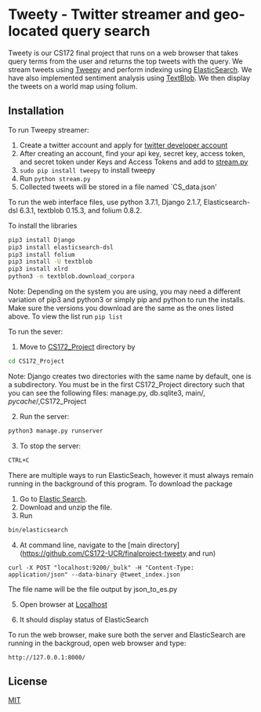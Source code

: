 # Tweety - Twitter streamer and geo-located query search

Tweety is our CS172 final project that runs on a web browser that takes query terms from the user and returns the top tweets with the query. We stream tweets using [Tweepy](http://www.tweepy.org/) and perform indexing using [ElasticSearch](https://www.elastic.co/). We have also implemented sentiment analysis using [TextBlob](https://textblob.readthedocs.io/en/dev/). We then display the tweets on a world map using folium.

## Installation

To run Tweepy streamer: 

1. Create a twitter account and apply for [twitter developer account](https://developer.twitter.com/en/apply/user)
2. After creating an account, find your api key, secret key, access token, and secret token under Keys and Access Tokens and add to [stream.py](https://github.com/CS172-UCR/finalproject-tweety/blob/master/stream.py)
3. `sudo pip install tweepy` to install tweepy 
4. Run `python stream.py`
5. Collected tweets will be stored in a file named `CS_data.json'

To run the web interface files, use python 3.7.1, Django 2.1.7, Elasticsearch-dsl 6.3.1, textblob 0.15.3, and folium 0.8.2.

To install the libraries

```bash
pip3 install Django 
pip3 install elasticsearch-dsl
pip3 install folium
pip3 install -U textblob
pip3 install xlrd
python3 -m textblob.download_corpora
```
Note: Depending on the system you are using, you may need a different variation of pip3 and python3 or simply pip and python to run the installs. Make sure the versions you download are the same as the ones listed above. To view the list run ```pip list```

To run the sever: 

1. Move to [CS172_Project](https://github.com/CS172-UCR/finalproject-tweety/tree/master/CS172_Project) directory by

```bash
cd CS172_Project
```

Note: Django creates two directories with the same name by default, one
	      	is a subdirectory. You must be in the first CS172_Project
	      	directory such that you can see the following files:
	      	manage.py, db.sqlite3, main/, _pycache_/,CS172_Project

2. Run the server: 

```python
python3 manage.py runserver
```

3. To stop the server: 
```bash
CTRL+C
```

There are multiple ways to run ElasticSeach, however it must always remain running in the background of this program. To download the package 

1. Go to [Elastic Search](https://www.elastic.co/downloads/elasticsearch). 
2. Download and unzip the file. 
3. Run 

```bash
bin/elasticsearch
``` 

4. At command line, navigate to the [main directory](https://github.com/CS172-UCR/finalproject-tweety and run)

```
curl -X POST "localhost:9200/_bulk" -H "Content-Type: application/json" --data-binary @tweet_index.json
```
The file name will be the file output by json_to_es.py

5. Open browser at [Localhost](http://localhost:9200/_cat/indices)

6. It should display status of ElasticSearch


To run the web browser, make sure both the server and ElasticSearch are running in the backgroud, open web browser and type: 

```
http://127.0.0.1:8000/
```

## License
[MIT](https://choosealicense.com/licenses/mit/)
